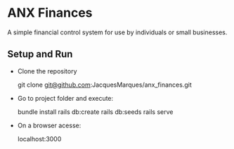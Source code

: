 # ANX Finances

A simple financial control system for use by individuals or small businesses.

## Setup and Run

* Clone the repository


    git clone git@github.com:JacquesMarques/anx_finances.git


* Go to project folder and execute: 


    bundle install
    rails db:create
    rails db:seeds
    rails serve


* On a browser acesse:


    localhost:3000
